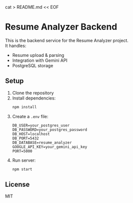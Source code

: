 
cat > README.md << EOF
# Resume Analyzer Backend

This is the backend service for the Resume Analyzer project.  
It handles:
- Resume upload & parsing
- Integration with Gemini API
- PostgreSQL storage

## Setup

1. Clone the repository
2. Install dependencies:
   ```bash
   npm install
   ```
3. Create a `.env` file:
   ```env
   DB_USER=your_postgres_user
   DB_PASSWORD=your_postgres_password
   DB_HOST=localhost
   DB_PORT=5432
   DB_DATABASE=resume_analyzer
   GOOGLE_API_KEY=your_gemini_api_key
   PORT=5000
   ```
4. Run server:
   ```bash
   npm start
   ```

## License
MIT
